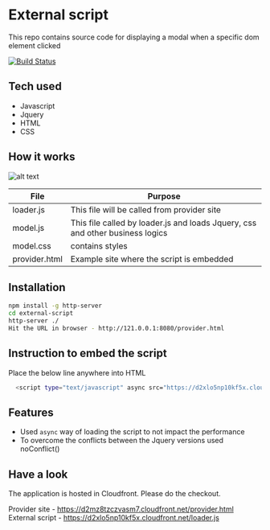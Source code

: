 # External script
This repo contains source code for displaying a modal when a specific dom element clicked

[![Build Status](https://travis-ci.org/joemccann/dillinger.svg?branch=master)](https://travis-ci.org/joemccann/dillinger)

## Tech used
- Javascript
- Jquery
- HTML
- CSS

## How it works
![alt text](https://d2mz8tzczvasm7.cloudfront.net/design.png)

| File | Purpose |
| ------ | ------ |
| loader.js | This file will be called from provider site  |
| model.js | This file called by loader.js and loads Jquery, css and other business logics |
| model.css | contains styles |
| provider.html | Example site where the script is embedded |

## Installation

```sh
npm install -g http-server
cd external-script
http-server ./
Hit the URL in browser - http://121.0.0.1:8080/provider.html
```
## Instruction to embed the script
Place the below line anywhere into HTML
```sh
  <script type="text/javascript" async src="https://d2xlo5np10kf5x.cloudfront.net/loader.js"></script>
```

## Features

- Used `async` way of loading the script to not impact the performance
- To overcome the conflicts between the Jquery versions used noConflict()

## Have a look 
The application is hosted in Cloudfront. Please do the checkout.

Provider site - https://d2mz8tzczvasm7.cloudfront.net/provider.html
External script -  https://d2xlo5np10kf5x.cloudfront.net/loader.js
